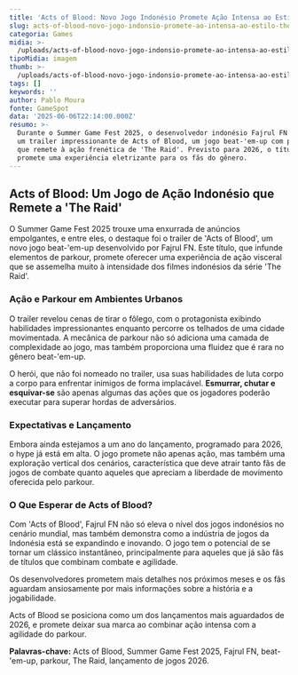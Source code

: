 ```yaml
---
title: 'Acts of Blood: Novo Jogo Indonésio Promete Ação Intensa ao Estilo ''The Raid'''
slug: acts-of-blood-novo-jogo-indonsio-promete-ao-intensa-ao-estilo-the-raid
categoria: Games
midia: >-
  /uploads/acts-of-blood-novo-jogo-indonsio-promete-ao-intensa-ao-estilo-the-raid-thumb.png
tipoMidia: imagem
thumb: >-
  /uploads/acts-of-blood-novo-jogo-indonsio-promete-ao-intensa-ao-estilo-the-raid-thumb.png
tags: []
keywords: ''
author: Pablo Moura
fonte: GameSpot
data: '2025-06-06T22:14:00.000Z'
resumo: >-
  Durante o Summer Game Fest 2025, o desenvolvedor indonésio Fajrul FN revelou
  um trailer impressionante de Acts of Blood, um jogo beat-'em-up com parkour
  que remete à ação frenética de 'The Raid'. Previsto para 2026, o título
  promete uma experiência eletrizante para os fãs do gênero.
---
```


## Acts of Blood: Um Jogo de Ação Indonésio que Remete a 'The Raid'

O Summer Game Fest 2025 trouxe uma enxurrada de anúncios empolgantes, e entre eles, o destaque foi o trailer de 'Acts of Blood', um novo jogo beat-'em-up desenvolvido por Fajrul FN. Este título, que infunde elementos de parkour, promete oferecer uma experiência de ação visceral que se assemelha muito à intensidade dos filmes indonésios da série 'The Raid'.

### Ação e Parkour em Ambientes Urbanos

O trailer revelou cenas de tirar o fôlego, com o protagonista exibindo habilidades impressionantes enquanto percorre os telhados de uma cidade movimentada. A mecânica de parkour não só adiciona uma camada de complexidade ao jogo, mas também proporciona uma fluidez que é rara no gênero beat-'em-up.

O herói, que não foi nomeado no trailer, usa suas habilidades de luta corpo a corpo para enfrentar inimigos de forma implacável. **Esmurrar, chutar e esquivar-se** são apenas algumas das ações que os jogadores poderão executar para superar hordas de adversários.

### Expectativas e Lançamento

Embora ainda estejamos a um ano do lançamento, programado para 2026, o hype já está em alta. O jogo promete não apenas ação, mas também uma exploração vertical dos cenários, característica que deve atrair tanto fãs de jogos de combate quanto aqueles que apreciam a liberdade de movimento oferecida pelo parkour.

### O Que Esperar de Acts of Blood?

Com 'Acts of Blood', Fajrul FN não só eleva o nível dos jogos indonésios no cenário mundial, mas também demonstra como a indústria de jogos da Indonésia está se expandindo e inovando. O jogo tem o potencial de se tornar um clássico instantâneo, principalmente para aqueles que já são fãs de títulos que combinam combate e agilidade.

Os desenvolvedores prometem mais detalhes nos próximos meses e os fãs aguardam ansiosamente por mais informações sobre a história e a jogabilidade.

Acts of Blood se posiciona como um dos lançamentos mais aguardados de 2026, e promete deixar sua marca ao combinar ação intensa com a agilidade do parkour.

**Palavras-chave:** Acts of Blood, Summer Game Fest 2025, Fajrul FN, beat-'em-up, parkour, The Raid, lançamento de jogos 2026.
